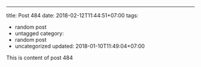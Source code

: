 ---
title: Post 484
date: 2018-02-12T11:44:51+07:00
tags:
  - random post
  - untagged
category:
  - random post
  - uncategorized
updated: 2018-01-10T11:49:04+07:00

This is content of post 484